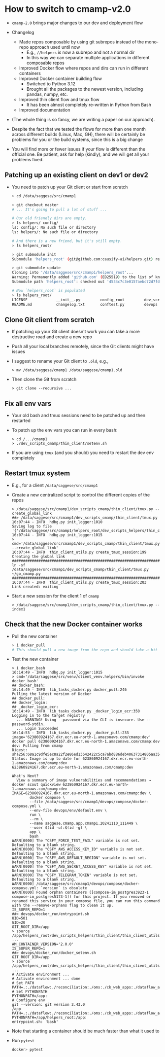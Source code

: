 # How to switch to cmamp-v2.0

- `cmamp-2.0` brings major changes to our dev and deployment flow

- Changelog
  - Made repos composable by using git subrepos instead of the mono-repo approach
    used until now
    - E.g., `//helpers` is now a subrepo and not a normal dir
    - In this way we can separate multiple applications in different composable
      repos
  - Improved Docker flow where repos and dirs can run in different containers
  - Improved Docker container building flow
    - Switched to Python 3.12
    - Brought all the packages to the newest version, including pandas, numpy, etc.
  - Improved thin client flow and tmux flow
    - It has been almost completely re-written in Python from Bash
  - Improved documentation

- (The whole thing is so fancy, we are writing a paper on our approach).

- Despite the fact that we tested the flows for more than one month across
  different builds (Linux, Mac, GH), there will be certainly be problems for you
  or the build systems, since this is a big change
- You will find more or fewer issues if your flow is different than the official
  one. Be patient, ask for help (kindly), and we will get all your problems
  fixed.

## Patching up an existing client on dev1 or dev2

- You need to patch up your Git client or start from scratch
  ```bash
  > cd /data/saggese/src/cmamp1

  > git checkout master
  # ... It's going to pull a lot of stuff ...

  # Our old friendly dirs are empty.
  > ls helpers/ config/
  ls: config/: No such file or directory
  ls: helpers/: No such file or directory

  # And there is a new friend, but it's still empty.
  > ls helpers_root/

  > git submodule init
  Submodule 'helpers_root' (git@github.com:causify-ai/helpers.git) registered for path 'helpers_root'

  > git submodule update
  Cloning into '/data/saggese/src/cmamp1/helpers_root'...
  Warning: Permanently added 'github.com' (ED25519) to the list of known hosts.
  Submodule path 'helpers_root': checked out '4534c7c3e0157aebc72d7fdc61a297e69cd23cc8'

  # Now `helpers_root` is populated
  > ls helpers_root/
  LICENSE             __init__.py         config_root         dev_scripts_helpers docs                invoke.yaml         pytest.ini          tasks.py
  README.md           changelog.txt       conftest.py         devops              helpers             mypy.ini            repo_config.py
  ```

## Clone Git client from scratch

- If patching up your Git client doesn't work you can take a more destructive
  road and create a new repo

- Push all your local branches remotely, since the Git clients might have issues
- I suggest to rename your Git client to `.old`, e.g., 
  ```
  > mv /data/saggese/cmamp1 /data/saggese/cmamp1.old
  ```

- Then clone the Git from scratch
  ```
  > git clone --recursive ...
  ```

## Fix all env vars

- Your old bash and tmux sessions need to be patched up and then restarted

- To patch up the env vars you can run in every bash:
  ```
  > cd /.../cmamp1
  > ./dev_scripts_cmamp/thin_client/setenv.sh
  ```

- If you are using `tmux` (and you should) you need to restart the dev env
  completely

## Restart tmux system

- E.g., for a client `/data/saggese/src/cmamp1`

- Create a new centralized script to control the different copies of the repos
  ```
  > /data/saggese/src/cmamp1/dev_scripts_cmamp/thin_client/tmux.py --create_global_link
  ##> /data/saggese/src/cmamp1/dev_scripts_cmamp/thin_client/tmux.py
  16:07:44 - INFO  hdbg.py init_logger:1010                               Saving log to file '{'/data/saggese/src/cmamp1/helpers_root/dev_scripts_helpers/thin_client/thin_client_utils.py.log'}'
  16:07:44 - INFO  hdbg.py init_logger:1015                               > cmd='/data/saggese/src/cmamp1/dev_scripts_cmamp/thin_client/tmux.py --create_global_link'
  16:07:44 - INFO  thin_client_utils.py create_tmux_session:199           Creating the global link
  ################################################################################
  ln -sf /data/saggese/src/cmamp1/dev_scripts_cmamp/thin_client/tmux.py ~/go_cmamp.py
  ################################################################################
  16:07:44 - INFO  thin_client_utils.py create_tmux_session:203           Link created: exiting
  ```

- Start a new session for the client 1 of `cmamp`
  ```
  > /data/saggese/src/cmamp1/dev_scripts_cmamp/thin_client/tmux.py --index1
  ```

## Check that the new Docker container works

- Pull the new container

  ```bash
  > i docker_pull
  # This should pull a new image from the repo and should take a bit of time
  ```

- Test the new container
  ```
  > i docker_bash
  16:14:49 - INFO  hdbg.py init_logger:1015                               > cmd='/data/saggese/src/venv/client_venv.helpers/bin/invoke docker_bash'
  ## docker_bash:
  16:14:49 - INFO  lib_tasks_docker.py docker_pull:246                    Pulling the latest version of Docker
  ## docker_pull:
  ## docker_login:
  ## _docker_login_ecr:
  16:14:49 - INFO  lib_tasks_docker.py _docker_login_ecr:350              Logging in to the target registry
    ... WARNING! Using --password via the CLI is insecure. Use --password-stdin.
    ... Login Succeeded
  16:14:53 - INFO  lib_tasks_docker.py _docker_pull:233                   image='623860924167.dkr.ecr.eu-north-1.amazonaws.com/cmamp:dev'
  docker pull 623860924167.dkr.ecr.eu-north-1.amazonaws.com/cmamp:dev
  dev: Pulling from cmamp
  Digest: sha256:68a1c9dfe5ec8a22f2e86ed13642422c5ca7abd886deb40637314805aa35af9c
  Status: Image is up to date for 623860924167.dkr.ecr.eu-north-1.amazonaws.com/cmamp:dev
  623860924167.dkr.ecr.eu-north-1.amazonaws.com/cmamp:dev

  What's Next?
    View a summary of image vulnerabilities and recommendations → docker scout quickview 623860924167.dkr.ecr.eu-north-1.amazonaws.com/cmamp:dev
  IMAGE=623860924167.dkr.ecr.eu-north-1.amazonaws.com/cmamp:dev \
          docker compose \
          --file /data/saggese/src/cmamp1/devops/compose/docker-compose.yml \
          --env-file devops/env/default.env \
          run \
          --rm \
          --name saggese.cmamp.app.cmamp1.20241110_111449 \
          --user $(id -u):$(id -g) \
          app \
          bash
  WARN[0000] The "CSFY_FORCE_TEST_FAIL" variable is not set. Defaulting to a blank string.
  WARN[0000] The "CSFY_AWS_ACCESS_KEY_ID" variable is not set. Defaulting to a blank string.
  WARN[0000] The "CSFY_AWS_DEFAULT_REGION" variable is not set. Defaulting to a blank string.
  WARN[0000] The "CSFY_AWS_SECRET_ACCESS_KEY" variable is not set. Defaulting to a blank string.
  WARN[0000] The "CSFY_TELEGRAM_TOKEN" variable is not set. Defaulting to a blank string.
  WARN[0000] /data/saggese/src/cmamp1/devops/compose/docker-compose.yml: `version` is obsolete
  WARN[0000] Found orphan containers ([compose-im_postgres3923-1 compose-im_postgres5173-1]) for this project. If you removed or renamed this service in your compose file, you can run this command with the --remove-orphans flag to clean it up.
  IS_SUPER_REPO=1
  ##> devops/docker_run/entrypoint.sh
  UID=501
  GID=20
  GIT_ROOT_DIR=/app
  > source /app/helpers_root/dev_scripts_helpers/thin_client/thin_client_utils.sh ...
  AM_CONTAINER_VERSION='2.0.0'
  IS_SUPER_REPO=1
  ##> devops/docker_run/docker_setenv.sh
  GIT_ROOT_DIR=/app
  > source /app/helpers_root/dev_scripts_helpers/thin_client/thin_client_utils.sh ...
  # Activate environment ...
  # Activate environment ... done
  # Set PATH
  PATH=.:./dataflow:./reconciliation:./oms:./ck_web_apps:./dataflow_amp:./devops:./core:./test:./.pytest_cache:./optimizer:./papers:./market_data:./research_amp:./ck.infra:./docker_common:./ck.marketing:./docs:./ck.alembic:./helpers_root:./dev_scripts:./dev_scripts_cmamp:./.github:./im_v2:./sorrentum_sandbox:./im:./mkdocs:./.git:./pnl_web_app:./ck_marketing:./defi:./data_schema:./.idea:/app:/venv/bin:/usr/local/sbin:/usr/local/bin:/usr/sbin:/usr/bin:/sbin:/bin
  # Set PYTHONPATH
  PYTHONPATH=/app:
  # Configure env
  git --version: git version 2.43.0
  /app
  PATH=.:./dataflow:./reconciliation:./oms:./ck_web_apps:./dataflow_amp:./devops:./core:./test:./.pytest_cache:./optimizer:./papers:./market_data:./research_amp:./ck.infra:./docker_common:./ck.marketing:./docs:./ck.alembic:./helpers_root:./dev_scripts:./dev_scripts_cmamp:./.github:./im_v2:./sorrentum_sandbox:./im:./mkdocs:./.git:./pnl_web_app:./ck_marketing:./defi:./data_schema:./.idea:/app:/venv/bin:/usr/local/sbin:/usr/local/bin:/usr/sbin:/usr/bin:/sbin:/bin
  PYTHONPATH=/app/helpers_root:/app:
  entrypoint.sh: 'bash'
  ```
- Note that starting a container should be much faster than what it used to

- Run `pytest`
  ```bash
  docker> pytest
  ```
